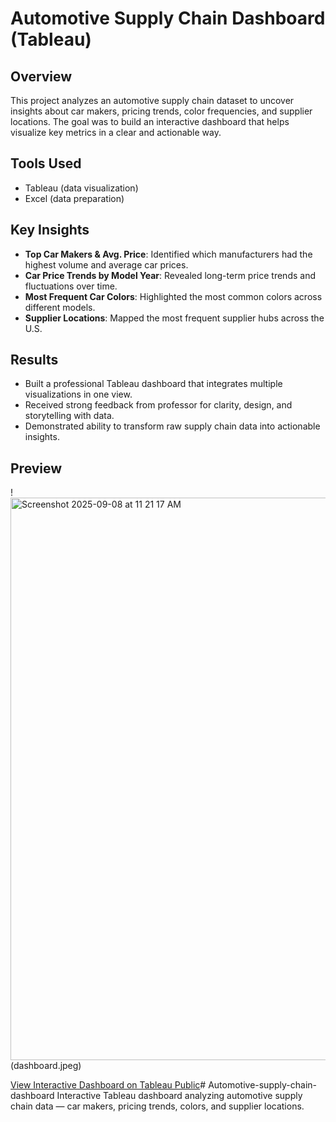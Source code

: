 # Automotive Supply Chain Dashboard (Tableau)

## Overview
This project analyzes an automotive supply chain dataset to uncover insights about car makers, pricing trends, color frequencies, and supplier locations. The goal was to build an interactive dashboard that helps visualize key metrics in a clear and actionable way.

## Tools Used
- Tableau (data visualization)
- Excel (data preparation)

## Key Insights
- **Top Car Makers & Avg. Price**: Identified which manufacturers had the highest volume and average car prices.  
- **Car Price Trends by Model Year**: Revealed long-term price trends and fluctuations over time.  
- **Most Frequent Car Colors**: Highlighted the most common colors across different models.  
- **Supplier Locations**: Mapped the most frequent supplier hubs across the U.S.  

## Results
- Built a professional Tableau dashboard that integrates multiple visualizations in one view.  
- Received strong feedback from professor for clarity, design, and storytelling with data.  
- Demonstrated ability to transform raw supply chain data into actionable insights.  

## Preview
!<img width="1440" height="900" alt="Screenshot 2025-09-08 at 11 21 17 AM" src="https://github.com/user-attachments/assets/11aaf2db-7f02-42b2-80a8-1afbc6c89bca" /> (dashboard.jpeg)


[View Interactive Dashboard on Tableau Public](INSERT-YOUR-LINK-HERE)# Automotive-supply-chain-dashboard
Interactive Tableau dashboard analyzing automotive supply chain data — car makers, pricing trends, colors, and supplier locations.
